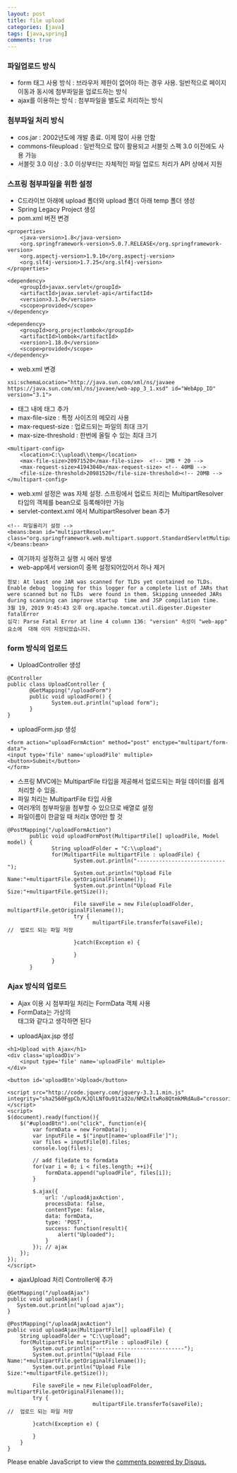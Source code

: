 ```yaml
---
layout: post
title: file upload
categories: [java]
tags: [java,spring]
comments: true
---
```


### 파일업로드 방식
- form 태그 사용 방식 : 브라우저 제한이 없어야 하는 경우 사용. 일반적으로 페이지 이동과 동시에 첨부파일을 업로드하는 방식
- ajax를 이용하는 방식 : 첨부파일을 별도로 처리하는 방식

### 첨부파일 처리 방식
- cos.jar : 2002년도에 개발 종료. 이제 많이 사용 안함
- commons-fileupload : 일반적으로 많이 활용되고 서블릿 스펙 3.0 이전에도 사용 가능
- 서블릿 3.0 이상 : 3.0 이상부터는 자체적인 파일 업로드 처리가 API 상에서 지원

### 스프링 첨부파일을 위한 설정
- C드라이브 아래에 upload 폴더와 upload 폴더 아래 temp 폴더 생성
- Spring Legacy Project 생성
- pom.xml 버전 변경

~~~
<properties>
    <java-version>1.8</java-version>
    <org.springframework-version>5.0.7.RELEASE</org.springframework-version>
    <org.aspectj-version>1.9.10</org.aspectj-version>
    <org.slf4j-version>1.7.25</org.slf4j-version>
</properties>

<dependency>
    <groupId>javax.servlet</groupId>
    <artifactId>javax.servlet-api</artifactId>
    <version>3.1.0</version>
    <scope>provided</scope>
</dependency>

<dependency>
    <groupId>org.projectlombok</groupId>
    <artifactId>lombok</artifactId>
    <version>1.18.0</version>
    <scope>provided</scope>
</dependency>
~~~

- web.xml 변경

~~~
xsi:schemaLocation="http://java.sun.com/xml/ns/javaee  https://java.sun.com/xml/ns/javaee/web-app_3_1.xsd" id="WebApp_ID" version="3.1">
~~~

- <servlet> 태그 내에 <multipart-config> 태그 추가
- max-file-size : 특정 사이즈의 메모리 사용
- max-request-size : 업로드되는 파일의 최대 크기
- max-size-threshold : 한번에 올릴 수 있는 최대 크기

~~~
<multipart-config>
    <location>C:\\upload\\temp</location>
    <max-file-size>20971520</max-file-size>  <!-- 1MB * 20 -->
    <max-request-size>41943040</max-request-size> <!-- 40MB -->
    <file-size-threshold>20981520</file-size-threshold><!-- 20MB -->
</multipart-config>
~~~
- web.xml 설정은 was 자체 설정. 스프링에서 업로드 처리는 MultipartResolver 타입의 객체를 bean으로 등록해야만 가능
- servlet-context.xml 에서 MultipartResolver bean 추가

~~~
<!-- 파일올리기 설정 -->
<beans:bean id="multipartResolver"  class="org.springframework.web.multipart.support.StandardServletMultipartResolver">
</beans:bean>
~~~
- 여기까지 설정하고 실행 시 에러 발생
- web-app에서 version이 중복 설정되어있어서 하나 제거

~~~
정보: At least one JAR was scanned for TLDs yet contained no TLDs. Enable debug  logging for this logger for a complete list of JARs that were scanned but no TLDs  were found in them. Skipping unneeded JARs during scanning can improve startup  time and JSP compilation time.
3월 19, 2019 9:45:43 오후 org.apache.tomcat.util.digester.Digester fatalError
심각: Parse Fatal Error at line 4 column 136: "version" 속성이 "web-app" 요소에  대해 이미 지정되었습니다.
~~~

### form 방식의 업로드
- UploadController 생성

~~~
@Controller
public class UploadController {
       @GetMapping("/uploadForm")
       public void uploadForm() {
              System.out.println("upload form");
       }
}
~~~
- uploadForm.jsp 생성

~~~
<form action="uploadFormAction" method="post" enctype="multipart/form-data">
<input type='file' name='uploadFile' multiple>
<button>Submit</button>
</form>
~~~

- 스프링 MVC에는 MultipartFile 타입을 제공해서 업로드되는 파일 데이터를 쉽게 처리할 수 있음.
- 파일 처리는 MultipartFile 타입 사용
- 여러개의 첨부파일을 첨부할 수 있으므로 배열로 설정
- 파일이름이 한글일 때 처리x 영어만 할 것

~~~
@PostMapping("/uploadFormAction")
       public void uploadFormPost(MultipartFile[] uploadFile, Model model) {
              String uploadFolder = "C:\\upload";
              for(MultipartFile multipartFile : uploadFile) {
                     System.out.println("----------------------------");
                     System.out.println("Upload File  Name:"+multipartFile.getOriginalFilename());
                     System.out.println("Upload File  Size:"+multipartFile.getSize());  
                     
                     File saveFile = new File(uploadFolder,  multipartFile.getOriginalFilename());
                     try {
                           multipartFile.transferTo(saveFile);             //  업로드 되는 파일 저장
                           
                     }catch(Exception e) {
                           
                     }
              }
       }
~~~

### Ajax 방식의 업로드
- Ajax 이용 시 첨부파일 처리는 FormData 객체 사용
- FormData는 가상의 <form>태그와 같다고 생각하면 된다
- uploadAjax.jsp 생성

~~~
<h1>Upload with Ajax</h1>
<div class='uploadDiv'>
	<input type='file' name='uploadFile' multiple>
</div>

<button id='uploadBtn'>Upload</button>

<script src="http://code.jquery.com/jquery-3.3.1.min.js" 
integrity="sha2560FgpCb/KJQlLNfOu91ta32o/NMZxltwRo8QtmkMRdAu8="crossorigin="anonymous"></script>
<script>
$(document).ready(function(){
	$("#uploadBtn").on("click", function(e){
		var formData = new FormData();
		var inputFile = $("input[name='uploadFile']");
		var files = inputFile[0].files;
		console.log(files);
		
		// add filedate to formdata
		for(var i = 0; i < files.length; ++i){
			formData.append("uploadFile", files[i]);
		}
		
		$.ajax({
			url: '/uploadAjaxAction',
			processData: false,
			contentType: false,
			data: formData,
			type: 'POST',
			success: function(result){
				alert("Uploaded");
			}
		});	// ajax
	});
});
</script>
~~~
- ajaxUpload 처리 Controller에 추가

~~~
@GetMapping("/uploadAjax")
public void uploadAjax() {
   System.out.println("upload ajax");
}
       
@PostMapping("/uploadAjaxAction")
public void uploadAjax(MultipartFile[] uploadFile) {
    String uploadFolder = "C:\\upload";
    for(MultipartFile multipartFile : uploadFile) {
        System.out.println("----------------------------");
        System.out.println("Upload File  Name:"+multipartFile.getOriginalFilename());
        System.out.println("Upload File  Size:"+multipartFile.getSize());  
                     
        File saveFile = new File(uploadFolder,  multipartFile.getOriginalFilename());
        try {
                           multipartFile.transferTo(saveFile);             //  업로드 되는 파일 저장
                           
        }catch(Exception e) {
                           
        }
    }
}
~~~


<div id="disqus_thread"></div>
<script>

/**
*  RECOMMENDED CONFIGURATION VARIABLES: EDIT AND UNCOMMENT THE SECTION BELOW TO INSERT DYNAMIC VALUES FROM YOUR PLATFORM OR CMS.
*  LEARN WHY DEFINING THESE VARIABLES IS IMPORTANT: https://disqus.com/admin/universalcode/#configuration-variables*/
/*
var disqus_config = function () {
this.page.url = PAGE_URL;  // Replace PAGE_URL with your page's canonical URL variable
this.page.identifier = PAGE_IDENTIFIER; // Replace PAGE_IDENTIFIER with your page's unique identifier variable
};
*/
(function() { // DON'T EDIT BELOW THIS LINE
var d = document, s = d.createElement('script');
s.src = 'https://parkwonhui.disqus.com/embed.js';
s.setAttribute('data-timestamp', +new Date());
(d.head || d.body).appendChild(s);
})();
</script>
<noscript>Please enable JavaScript to view the <a href="https://disqus.com/?ref_noscript">comments powered by Disqus.</a></noscript>
                            


